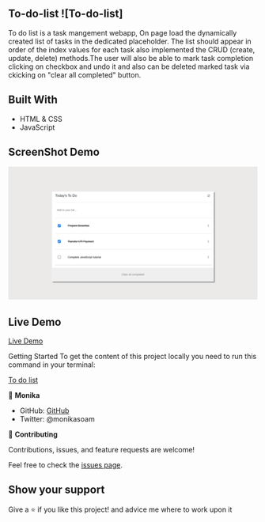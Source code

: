 ## To-do-list ![To-do-list]

To do list is a task mangement webapp, On page load the dynamically created list of tasks in the dedicated placeholder. The list should appear in order of the index values for each task also implemented the CRUD (create, update, delete) methods.The user will also be able to mark task completion clicking on checkbox and undo it and also can be deleted marked task via ckicking on "clear all completed" button.


## Built With

- HTML & CSS
- JavaScript


## ScreenShot Demo
![AddBook Page](./images/homePage.png)

## Live Demo 
[Live Demo](https://monikasoambyjus.github.io/To-Do-List-ByjusTeachers/)


Getting Started
To get the content of this project locally you need to run this command in your terminal:

[To do list](https://github.com/monikasoambyjus/To-do-list)


👤 **Monika**

- GitHub: [GitHub](https://github.com/monikasoambyjus)
- Twitter: @monikasoam


🤝 **Contributing**

Contributions, issues, and feature requests are welcome!

Feel free to check the [issues page](https://github.com/monikasoambyjus/To-do-list/issues).

## Show your support

Give a ⭐️ if you like this project! and advice me where to work upon it


